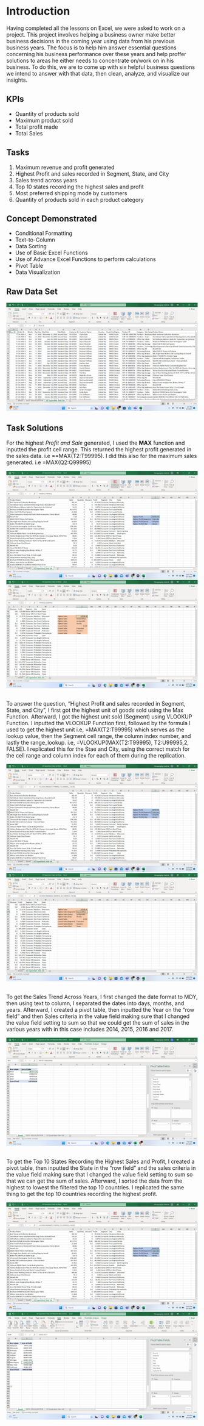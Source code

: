 # Introduction
Having completed all the lessons on Excel, we were asked to work on a project. This project involves helping a business owner make better business decisions in the coming year using data from his previous business years. The focus is to help him answer essential questions concerning his business performance over these years and help proffer solutions to areas he either needs to concentrate on/work on in his business. 
To do this, we are to come up with six helpful business questions we intend to answer with that data, then clean, analyze, and visualize our insights.

## KPIs
- Quantity of products sold
- Maximum product sold
- Total profit made
- Total Sales 

## Tasks
1. Maximum revenue and profit generated
2. Highest Profit and sales recorded in Segment, State, and City 
3. Sales trend across years
4. Top 10 states recording the highest sales and profit
5. Most preferred shipping mode by customers
6. Quantity of products sold in each product category

## Concept Demonstrated
- Conditional Formatting
- Text-to-Column
- Data Sorting
- Use of Basic Excel Functions
- Use of Advance Excel Functions to perform calculations
- Pivot Table
- Data Visualization

## Raw Data Set
![](US_Superstore_Raw_Data.png)

## Task Solutions
For the highest *Profit and Sale* generated, I used the **MAX** function and inputted the profit cell range. This returned the highest profit generated in the sales data. i.e ==MAX(T2:T99995). I did this also for the maximum sales generated. i.e  =MAX(Q2:Q99995)

![](Highest_Profit_Geneted.png)
![](Highest_Sales_Recorded.png)
##
To answer the question, “Highest Profit and sales recorded in Segment, State, and City”, I first got the highest unit of goods sold using the Max Function. Afterward, I got the highest unit sold (Segment) using VLOOKUP Function. I inputted the VLOOKUP Function first, followed by the formula I used to get the highest unit i.e, =MAX(T2:T99995) which serves as the lookup value, then the Segment cell range, the column index number, and lastly the range_lookup. i.e, =VLOOKUP(MAX(T2:T99995), T2:U99995,2, FALSE). I replicated this for the Stae and City, using the correct match for the cell range and column index for each of them during the replication. 

![](Highest_Profit_Segement.png)
![](Highest_Sales_Segment.png)
##
To get the Sales Trend Across Years, I first changed the date format to MDY, then using text to column, I separated the dates into days, months, and years. Afterward, I created a pivot table, then inputted the Year on the “row field” and then Sales criteria in the value field making sure that I changed the value field setting to sum so that we could get the sum of sales in the various years with in this case includes 2014, 2015, 2016 and 2017.

![](Sum_Sales_in_Different_Years.png)
##
To get the Top 10 States Recording the Highest Sales and Profit, I created a pivot table, then inputted the State in the “row field” and the sales criteria in the value field making sure that I changed the value field setting to sum so that we can get the sum of sales. Afterward, I sorted the data from the highest to lowest the filtered the top 10 countries. I replicated the same thing to get the top 10 countries recording the highest profit.

![](Highest_Profit_Segement.png)
![](Top_10_States_with_Highest_Profit.png)











